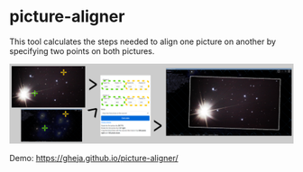 # picture-aligner

This tool calculates the steps needed to align one picture on another by specifying two points on both pictures.

![Picutre aligner illustration](illustration.jpg)

Demo: https://gheja.github.io/picture-aligner/
